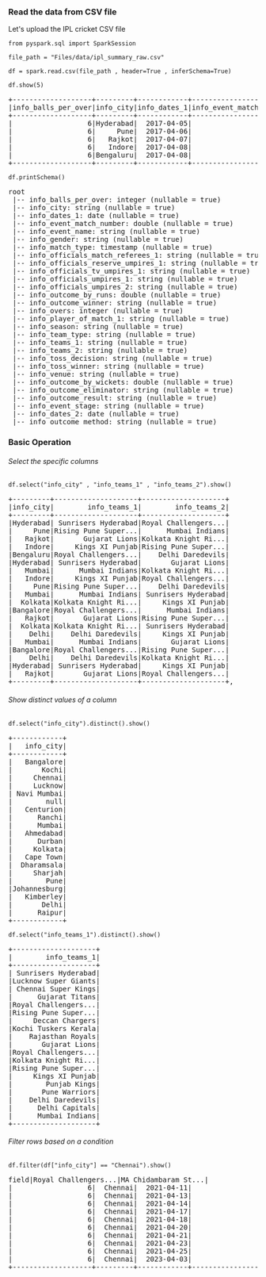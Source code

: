 ### Read the data from CSV file

Let's upload the IPL cricket CSV file

```
from pyspark.sql import SparkSession

file_path = "Files/data/ipl_summary_raw.csv"

df = spark.read.csv(file_path , header=True , inferSchema=True)

df.show(5)
```
<pre>
+-------------------+---------+------------+-----------------------+--------------------+-----------+-------------------+-------------------------------+--------------------------------+---------------------------+------------------------+------------------------+--------------------+--------------------+----------+----------------------+-----------+--------------+--------------------+--------------------+------------------+--------------------+--------------------+-----------------------+-----------------------+-------------------+----------------+------------+-------------------+
|info_balls_per_over|info_city|info_dates_1|info_event_match_number|     info_event_name|info_gender|    info_match_type|info_officials_match_referees_1|info_officials_reserve_umpires_1|info_officials_tv_umpires_1|info_officials_umpires_1|info_officials_umpires_2|info_outcome_by_runs| info_outcome_winner|info_overs|info_player_of_match_1|info_season|info_team_type|        info_teams_1|        info_teams_2|info_toss_decision|    info_toss_winner|          info_venue|info_outcome_by_wickets|info_outcome_eliminator|info_outcome_result|info_event_stage|info_dates_2|info_outcome_method|
+-------------------+---------+------------+-----------------------+--------------------+-----------+-------------------+-------------------------------+--------------------------------+---------------------------+------------------------+------------------------+--------------------+--------------------+----------+----------------------+-----------+--------------+--------------------+--------------------+------------------+--------------------+--------------------+-----------------------+-----------------------+-------------------+----------------+------------+-------------------+
|                  6|Hyderabad|  2017-04-05|                    1.0|Indian Premier Le...|       male|2024-08-31 20:00:00|                      J Srinath|                        N Pandit|                 A Deshmukh|             AY Dandekar|                NJ Llong|                35.0| Sunrisers Hyderabad|        20|          Yuvraj Singh|       2017|          club| Sunrisers Hyderabad|Royal Challengers...|             field|Royal Challengers...|Rajiv Gandhi Inte...|                   null|                   null|               null|            null|        null|               null|
|                  6|     Pune|  2017-04-06|                    2.0|Indian Premier Le...|       male|2024-08-31 20:00:00|                       M Nayyar|                   Navdeep Singh|                  VK Sharma|          A Nand Kishore|                  S Ravi|                null|Rising Pune Super...|        20|             SPD Smith|       2017|          club|Rising Pune Super...|      Mumbai Indians|             field|Rising Pune Super...|Maharashtra Crick...|                    7.0|                   null|               null|            null|        null|               null|
|                  6|   Rajkot|  2017-04-07|                    3.0|Indian Premier Le...|       male|2024-08-31 20:00:00|                V Narayan Kutty|                    K Srinivasan|                   YC Barde|             Nitin Menon|               CK Nandan|                null|Kolkata Knight Ri...|        20|               CA Lynn|       2017|          club|       Gujarat Lions|Kolkata Knight Ri...|             field|Kolkata Knight Ri...|Saurashtra Cricke...|                   10.0|                   null|               null|            null|        null|               null|
|                  6|   Indore|  2017-04-08|                    4.0|Indian Premier Le...|       male|2024-08-31 20:00:00|                 Chinmay Sharma|                        R Pandit|       KN Ananthapadmana...|            AK Chaudhary|           C Shamshuddin|                null|     Kings XI Punjab|        20|            GJ Maxwell|       2017|          club|     Kings XI Punjab|Rising Pune Super...|             field|     Kings XI Punjab|Holkar Cricket St...|                    6.0|                   null|               null|            null|        null|               null|
|                  6|Bengaluru|  2017-04-08|                    5.0|Indian Premier Le...|       male|2024-08-31 20:00:00|                      J Srinath|                   Navdeep Singh|             A Nand Kishore|                  S Ravi|               VK Sharma|                15.0|Royal Challengers...|        20|             KM Jadhav|       2017|          club|Royal Challengers...|    Delhi Daredevils|               bat|Royal Challengers...|M.Chinnaswamy Sta...|                   null|                   null|               null|            null|        null|               null|
+-------------------+---------+------------+-----------------------+--------------------+-----------+-------------------+-------------------------------+--------------------------------+---------------------------+------------------------+------------------------+--------------------+--------------------+----------+----------------------+-----------+--------------+--------------------+--------------------+------------------+--------------------+--------------------+-----------------------+-----------------------+-------------------+----------------+------------+-------------------+
</pre>

```
df.printSchema()
```
<pre>
root
 |-- info_balls_per_over: integer (nullable = true)
 |-- info_city: string (nullable = true)
 |-- info_dates_1: date (nullable = true)
 |-- info_event_match_number: double (nullable = true)
 |-- info_event_name: string (nullable = true)
 |-- info_gender: string (nullable = true)
 |-- info_match_type: timestamp (nullable = true)
 |-- info_officials_match_referees_1: string (nullable = true)
 |-- info_officials_reserve_umpires_1: string (nullable = true)
 |-- info_officials_tv_umpires_1: string (nullable = true)
 |-- info_officials_umpires_1: string (nullable = true)
 |-- info_officials_umpires_2: string (nullable = true)
 |-- info_outcome_by_runs: double (nullable = true)
 |-- info_outcome_winner: string (nullable = true)
 |-- info_overs: integer (nullable = true)
 |-- info_player_of_match_1: string (nullable = true)
 |-- info_season: string (nullable = true)
 |-- info_team_type: string (nullable = true)
 |-- info_teams_1: string (nullable = true)
 |-- info_teams_2: string (nullable = true)
 |-- info_toss_decision: string (nullable = true)
 |-- info_toss_winner: string (nullable = true)
 |-- info_venue: string (nullable = true)
 |-- info_outcome_by_wickets: double (nullable = true)
 |-- info_outcome_eliminator: string (nullable = true)
 |-- info_outcome_result: string (nullable = true)
 |-- info_event_stage: string (nullable = true)
 |-- info_dates_2: date (nullable = true)
 |-- info_outcome_method: string (nullable = true)
</pre>

### Basic Operation

###### Select the specific columns
```
df.select("info_city" , "info_teams_1" , "info_teams_2").show()
```
<pre>
+---------+--------------------+--------------------+
|info_city|        info_teams_1|        info_teams_2|
+---------+--------------------+--------------------+
|Hyderabad| Sunrisers Hyderabad|Royal Challengers...|
|     Pune|Rising Pune Super...|      Mumbai Indians|
|   Rajkot|       Gujarat Lions|Kolkata Knight Ri...|
|   Indore|     Kings XI Punjab|Rising Pune Super...|
|Bengaluru|Royal Challengers...|    Delhi Daredevils|
|Hyderabad| Sunrisers Hyderabad|       Gujarat Lions|
|   Mumbai|      Mumbai Indians|Kolkata Knight Ri...|
|   Indore|     Kings XI Punjab|Royal Challengers...|
|     Pune|Rising Pune Super...|    Delhi Daredevils|
|   Mumbai|      Mumbai Indians| Sunrisers Hyderabad|
|  Kolkata|Kolkata Knight Ri...|     Kings XI Punjab|
|Bangalore|Royal Challengers...|      Mumbai Indians|
|   Rajkot|       Gujarat Lions|Rising Pune Super...|
|  Kolkata|Kolkata Knight Ri...| Sunrisers Hyderabad|
|    Delhi|    Delhi Daredevils|     Kings XI Punjab|
|   Mumbai|      Mumbai Indians|       Gujarat Lions|
|Bangalore|Royal Challengers...|Rising Pune Super...|
|    Delhi|    Delhi Daredevils|Kolkata Knight Ri...|
|Hyderabad| Sunrisers Hyderabad|     Kings XI Punjab|
|   Rajkot|       Gujarat Lions|Royal Challengers...|
+---------+--------------------+--------------------+,
</pre>

###### Show distinct values of a column
```
df.select("info_city").distinct().show()
```
<pre>
+------------+
|   info_city|
+------------+
|   Bangalore|
|       Kochi|
|     Chennai|
|     Lucknow|
| Navi Mumbai|
|        null|
|   Centurion|
|      Ranchi|
|      Mumbai|
|   Ahmedabad|
|      Durban|
|     Kolkata|
|   Cape Town|
|  Dharamsala|
|     Sharjah|
|        Pune|
|Johannesburg|
|   Kimberley|
|       Delhi|
|      Raipur|
+------------+
</pre>

```
df.select("info_teams_1").distinct().show()
```
<pre>
+--------------------+
|        info_teams_1|
+--------------------+
| Sunrisers Hyderabad|
|Lucknow Super Giants|
| Chennai Super Kings|
|      Gujarat Titans|
|Royal Challengers...|
|Rising Pune Super...|
|     Deccan Chargers|
|Kochi Tuskers Kerala|
|    Rajasthan Royals|
|       Gujarat Lions|
|Royal Challengers...|
|Kolkata Knight Ri...|
|Rising Pune Super...|
|     Kings XI Punjab|
|        Punjab Kings|
|       Pune Warriors|
|    Delhi Daredevils|
|      Delhi Capitals|
|      Mumbai Indians|
+--------------------+
</pre>

###### Filter rows based on a condition
```
df.filter(df["info_city"] == "Chennai").show()
```
<pre>
field|Royal Challengers...|MA Chidambaram St...|                    2.0|                   null|               null|            null|        null|               null|
|                  6|  Chennai|  2021-04-11|                    3.0|Indian Premier Le...|       male|2024-08-31 20:00:00|                V Narayan Kutty|                      HAS Khalid|                CB Gaffaney|    KN Ananthapadmana...|             Nitin Menon|                10.0|Kolkata Knight Ri...|        20|                N Rana|       2021|          club|Kolkata Knight Ri...| Sunrisers Hyderabad|             field| Sunrisers Hyderabad|MA Chidambaram St...|                   null|                   null|               null|            null|        null|               null|
|                  6|  Chennai|  2021-04-13|                    5.0|Indian Premier Le...|       male|2024-08-31 20:00:00|                   S Chaturvedi|                      HAS Khalid|       KN Ananthapadmana...|           C Shamshuddin|             CB Gaffaney|                10.0|      Mumbai Indians|        20|             RD Chahar|       2021|          club|      Mumbai Indians|Kolkata Knight Ri...|             field|Kolkata Knight Ri...|MA Chidambaram St...|                   null|                   null|               null|            null|        null|               null|
|                  6|  Chennai|  2021-04-14|                    6.0|Indian Premier Le...|       male|2024-08-31 20:00:00|                V Narayan Kutty|                    Tapan Sharma|              C Shamshuddin|             Nitin Menon|               UV Gandhe|                 6.0|Royal Challengers...|        20|            GJ Maxwell|       2021|          club|Royal Challengers...| Sunrisers Hyderabad|             field| Sunrisers Hyderabad|MA Chidambaram St...|                   null|                   null|               null|            null|        null|               null|
|                  6|  Chennai|  2021-04-17|                    9.0|Indian Premier Le...|       male|2024-08-31 20:00:00|                   S Chaturvedi|                    Tapan Sharma|       KN Ananthapadmana...|             CB Gaffaney|            K Srinivasan|                13.0|      Mumbai Indians|        20|            KA Pollard|       2021|          club|      Mumbai Indians| Sunrisers Hyderabad|               bat|      Mumbai Indians|MA Chidambaram St...|                   null|                   null|               null|            null|        null|               null|
|                  6|  Chennai|  2021-04-18|                   10.0|Indian Premier Le...|       male|2024-08-31 20:00:00|                V Narayan Kutty|                    K Srinivasan|                CB Gaffaney|           C Shamshuddin|             Nitin Menon|                38.0|Royal Challengers...|        20|        AB de Villiers|       2021|          club|Royal Challengers...|Kolkata Knight Ri...|               bat|Royal Challengers...|MA Chidambaram St...|                   null|                   null|               null|            null|        null|               null|
|                  6|  Chennai|  2021-04-20|                   13.0|Indian Premier Le...|       male|2024-08-31 20:00:00|                V Narayan Kutty|                    Tapan Sharma|                  UV Gandhe|           C Shamshuddin|             CB Gaffaney|                null|      Delhi Capitals|        20|              A Mishra|       2021|          club|      Mumbai Indians|      Delhi Capitals|               bat|      Mumbai Indians|MA Chidambaram St...|                    6.0|                   null|               null|            null|        null|               null|
|                  6|  Chennai|  2021-04-21|                   14.0|Indian Premier Le...|       male|2024-08-31 20:00:00|                   S Chaturvedi|                      HAS Khalid|       KN Ananthapadmana...|            K Srinivasan|             Nitin Menon|                null| Sunrisers Hyderabad|        20|           JM Bairstow|       2021|          club|        Punjab Kings| Sunrisers Hyderabad|               bat|        Punjab Kings|MA Chidambaram St...|                    9.0|                   null|               null|            null|        null|               null|
|                  6|  Chennai|  2021-04-23|                   17.0|Indian Premier Le...|       male|2024-08-31 20:00:00|                V Narayan Kutty|                       UV Gandhe|                 HAS Khalid|           C Shamshuddin|             Nitin Menon|                null|        Punjab Kings|        20|              KL Rahul|       2021|          club|      Mumbai Indians|        Punjab Kings|             field|        Punjab Kings|MA Chidambaram St...|                    9.0|                   null|               null|            null|        null|               null|
|                  6|  Chennai|  2021-04-25|                   20.0|Indian Premier Le...|       male|2024-08-31 20:00:00|                   S Chaturvedi|                    K Srinivasan|               Tapan Sharma|             CB Gaffaney|    KN Ananthapadmana...|                null|                null|        20|               PP Shaw|       2021|          club|      Delhi Capitals| Sunrisers Hyderabad|               bat|      Delhi Capitals|MA Chidambaram St...|                   null|         Delhi Capitals|                tie|            null|        null|               null|
|                  6|  Chennai|  2023-04-03|                    6.0|Indian Premier Le...|       male|2024-08-31 20:00:00|                       M Nayyar|                        PM Joshi|                  UV Gandhe|                 A Totre|            BNJ Oxenford|                12.0| Chennai Super Kings|        20|                MM Ali|       2023|          club| Chennai Super Kings|Lucknow Super Giants|             field|Lucknow Super Giants|MA Chidambaram St...|                   null|                   null|               null|            null|        null|               null|
+-------------------+---------+------------+-----------------------+--------------------+-----------+-------------------+-------------------------------+--------------------------------+---------------------------+------------------------+------------------------+--------------------+--------------------+----------+----------------------+-----------+--------------+--------------------+--------------------+------------------+--------------------+--------------------+-----------------------+-----------------------+-------------------+----------------+------------+
</pre>

